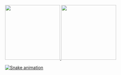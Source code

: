 <div>
<a href="https://github.com/AllTheGreat">
<img loading="lazy" height="180em" src="https://github-readme-stats.vercel.app/api?username=AllTheGreat&show_icons=true&theme=dracula&include_all_commits=true&count_private=true"/>
<img loading="lazy" height="180em" src="https://github-readme-stats.vercel.app/api/top-langs/?username=AllTheGreat&layout=compact&langs_count=7&theme=dracula"/>
</div>
  
![Snake animation](https://github.com/AllTheGreat/AllTheGreat/blob/output/github-contribution-grid-snake.svg)

<!--
![Anurag's GitHub stats](https://github-readme-stats.vercel.app/api?username=AllTheGreat&theme=midnight-purple&show_icons=true)
![Top Langs](https://github-readme-stats.vercel.app/api/top-langs/?username=AllTheGreat&hide_progress=false&theme=midnight-purple)
-->

